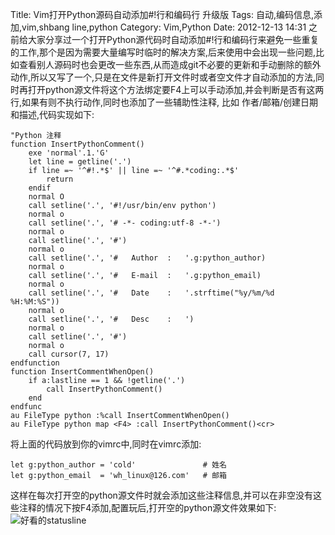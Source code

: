 Title: Vim打开Python源码自动添加#!行和编码行 升级版
Tags: 自动,编码信息,添加,vim,shbang line,python
Category: Vim,Python
Date: 2012-12-13 14:31
之前给大家分享过一个打开Python源代码时自动添加#!行和编码行来避免一些重复的工作,那个是因为需要大量编写时临时的解决方案,后来使用中会出现一些问题,比如查看别人源码时也会更改一些东西,从而造成git不必要的更新和手动删除的额外动作,所以又写了一个,只是在文件是新打开文件时或者空文件才自动添加的方法,同时再打开python源文件将这个方法绑定要F4上可以手动添加,并会判断是否有这两行,如果有则不执行动作,同时也添加了一些辅助性注释, 比如 作者/邮箱/创建日期和描述,代码实现如下:
```vim
"Python 注释
function InsertPythonComment()
    exe 'normal'.1.'G'
    let line = getline('.')
    if line =~ '^#!.*$' || line =~ '^#.*coding:.*$'
        return
    endif
    normal O
    call setline('.', '#!/usr/bin/env python')
    normal o
    call setline('.', '# -*- coding:utf-8 -*-')
    normal o
    call setline('.', '#')
    normal o
    call setline('.', '#   Author  :   '.g:python_author)
    normal o
    call setline('.', '#   E-mail  :   '.g:python_email)
    normal o
    call setline('.', '#   Date    :   '.strftime("%y/%m/%d %H:%M:%S"))
    normal o
    call setline('.', '#   Desc    :   ')
    normal o
    call setline('.', '#')
    normal o
    call cursor(7, 17)
endfunction
function InsertCommentWhenOpen()
    if a:lastline == 1 && !getline('.')
        call InsertPythonComment()
    end
endfunc
au FileType python :%call InsertCommentWhenOpen()
au FileType python map <F4> :call InsertPythonComment()<cr>
```
将上面的代码放到你的vimrc中,同时在vimrc添加:
```vim
let g:python_author = 'cold'               # 姓名
let g:python_email  = 'wh_linux@126.com'   # 邮箱
```
这样在每次打开空的python源文件时就会添加这些注释信息,并可以在非空没有这些注释的情况下按F4添加,配置玩后,打开空的python源文件效果如下:
![好看的statusline](/upload/VimPythonComment1.png)
